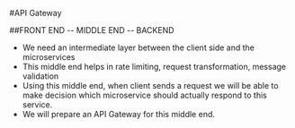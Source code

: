 #API Gateway

##FRONT END -- MIDDLE END -- BACKEND

- We need an intermediate layer between the client side and the microservices
- This middle end helps in rate limiting, request transformation, message validation
- Using this middle end, when client sends a request we will be able to make decision which microservice should actually respond to this service.
- We will prepare an API Gateway for this middle end.
